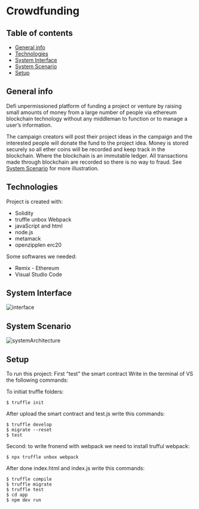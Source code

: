 # Crowdfunding 

## Table of contents
* [General info](#general-info)
* [Technologies](#technologies)
* [System Interface](#system-interface)
* [System Scenario](#System-Scenario)
* [Setup](#setup)

## General info
Defi unpermissioned platform of funding a project or venture by raising small amounts of money from a large number of people via ethereum blockchain technology without any middleman to function or to manage a user’s information.

The campaign creators will post their project ideas in the campaign and the interested people will donate the fund to the project idea. Money is stored securely so all ether coins will be recorded and keep track in the blockchain. Where the blockchain is an immutable ledger. All transactions made through blockchain are recorded so there is no way to fraud. See  [System Scenario](#System-Scenario) for more illustration.
	
## Technologies
Project is created with:
* Solidity 
* truffle unbox Webpack
* javaScript and html
* node.js
* metamack
* openzipplen erc20

Some softwares we needed:
* Remix - Ethereum
* Visual Studio Code

## System Interface
![interface](https://user-images.githubusercontent.com/46450491/115473031-a2a28300-a243-11eb-8e31-c0bf99a0d42f.jpg)



## System Scenario
![systemArchitecture](https://user-images.githubusercontent.com/46450491/115472707-14c69800-a243-11eb-8289-f3a833f263fa.png)

	
## Setup
To run this project:
First "test" the smart contract
Write in the terminal of VS the following commands:

To initiat truffle folders:
```
$ truffle init
```
After upload the smart contract and test.js write this commands:
```
$ truffle develop
$ migrate --reset
$ test
```

Second: to write fronend with webpack we need to install trufful webpack:
```
$ npx truffle unbox webpack
```
After done index.html and index.js write this commands:
```
$ truffle compile
$ truffle migrate
$ truffle test
$ cd app
$ npm dev run 
```
